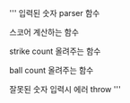 '''
입력된 숫자 parser 함수

스코어 계산하는 함수

strike count 올려주는 함수

ball count 올려주는 함수

잘못된 숫자 입력시 에러 throw
'''
